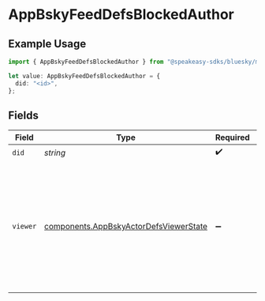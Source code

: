 # AppBskyFeedDefsBlockedAuthor

## Example Usage

```typescript
import { AppBskyFeedDefsBlockedAuthor } from "@speakeasy-sdks/bluesky/models/components";

let value: AppBskyFeedDefsBlockedAuthor = {
  did: "<id>",
};
```

## Fields

| Field                                                                                                                           | Type                                                                                                                            | Required                                                                                                                        | Description                                                                                                                     |
| ------------------------------------------------------------------------------------------------------------------------------- | ------------------------------------------------------------------------------------------------------------------------------- | ------------------------------------------------------------------------------------------------------------------------------- | ------------------------------------------------------------------------------------------------------------------------------- |
| `did`                                                                                                                           | *string*                                                                                                                        | :heavy_check_mark:                                                                                                              | N/A                                                                                                                             |
| `viewer`                                                                                                                        | [components.AppBskyActorDefsViewerState](../../models/components/appbskyactordefsviewerstate.md)                                | :heavy_minus_sign:                                                                                                              | Metadata about the requesting account's relationship with the subject account. Only has meaningful content for authed requests. |